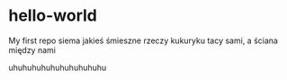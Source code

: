 # hello-world
My first repo
siema jakieś śmieszne rzeczy
kukuryku
tacy sami, a ściana między nami

uhuhuhuhuhuhuhuhuhuhu

